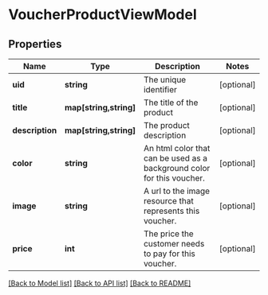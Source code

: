 # VoucherProductViewModel

## Properties
Name | Type | Description | Notes
------------ | ------------- | ------------- | -------------
**uid** | **string** | The unique identifier | [optional] 
**title** | **map[string,string]** | The title of the product | [optional] 
**description** | **map[string,string]** | The product description | [optional] 
**color** | **string** | An html color that can be used as a background color for this voucher. | [optional] 
**image** | **string** | A url to the image resource that represents this voucher. | [optional] 
**price** | **int** | The price the customer needs to pay for this voucher. | [optional] 

[[Back to Model list]](../../README.md#documentation-for-models) [[Back to API list]](../../README.md#documentation-for-api-endpoints) [[Back to README]](../../README.md)

